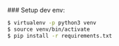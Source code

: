 ### Setup dev env:

```sh
$ virtualenv -p python3 venv
$ source venv/bin/activate
$ pip install -r requirements.txt 
```



